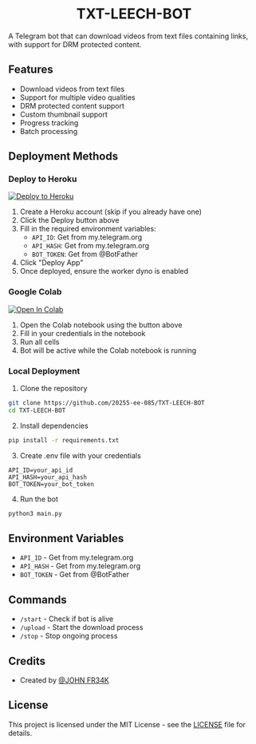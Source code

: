 <p align="center">
  <h1 align="center">TXT-LEECH-BOT</h1>
</p>

A Telegram bot that can download videos from text files containing links, with support for DRM protected content.

## Features

- Download videos from text files
- Support for multiple video qualities
- DRM protected content support
- Custom thumbnail support
- Progress tracking
- Batch processing

## Deployment Methods

### Deploy to Heroku
[![Deploy to Heroku](https://www.herokucdn.com/deploy/button.svg)](https://heroku.com/deploy?template=https://github.com/divyeshsonu/leech)

1. Create a Heroku account (skip if you already have one)
2. Click the Deploy button above
3. Fill in the required environment variables:
   - `API_ID`: Get from my.telegram.org
   - `API_HASH`: Get from my.telegram.org
   - `BOT_TOKEN`: Get from @BotFather
4. Click "Deploy App"
5. Once deployed, ensure the worker dyno is enabled

### Google Colab
[![Open In Colab](https://colab.research.google.com/assets/colab-badge.svg)](https://colab.research.google.com/github/20255-ee-085/TXT-LEECH-BOT/blob/main/TXT_Leech_Bot.ipynb)

1. Open the Colab notebook using the button above
2. Fill in your credentials in the notebook
3. Run all cells
4. Bot will be active while the Colab notebook is running

### Local Deployment

1. Clone the repository
```bash
git clone https://github.com/20255-ee-085/TXT-LEECH-BOT
cd TXT-LEECH-BOT
```

2. Install dependencies
```bash
pip install -r requirements.txt
```

3. Create .env file with your credentials
```
API_ID=your_api_id
API_HASH=your_api_hash
BOT_TOKEN=your_bot_token
```

4. Run the bot
```bash
python3 main.py
```

## Environment Variables

- `API_ID` - Get from my.telegram.org
- `API_HASH` - Get from my.telegram.org
- `BOT_TOKEN` - Get from @BotFather

## Commands

- `/start` - Check if bot is alive
- `/upload` - Start the download process
- `/stop` - Stop ongoing process

## Credits

- Created by [@JOHN FR34K](https://t.me/JOHN_FR34K)

## License

This project is licensed under the MIT License - see the [LICENSE](LICENSE) file for details.
